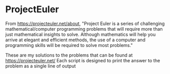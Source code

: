# ProjectEuler
From https://projecteuler.net/about, "Project Euler is a series of challenging mathematical/computer programming problems that will require more than just mathematical insights to solve. Although mathematics will help you arrive at elegant and efficient methods, the use of a computer and programming skills will be required to solve most problems." 


These are my solutions to the problems that can be found at https://projecteuler.net/
Each script is designed to print the answer to the problem as a single line of output
